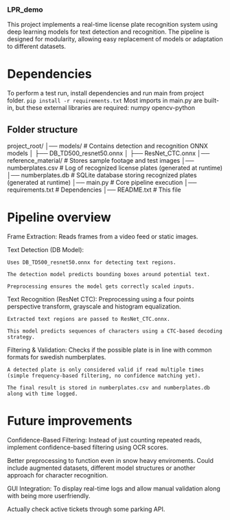 ### LPR_demo
This project implements a real-time license plate recognition system using deep learning models for text detection and recognition. The pipeline is designed for modularity, allowing easy replacement of models or adaptation to different datasets.

# Dependencies
To perform a test run, install dependencies and run main from project folder.
```pip install -r requirements.txt```
Most imports in main.py are built-in, but these external libraries are required:
    numpy
    opencv-python

## Folder structure
project_root/
│── models/                  # Contains detection and recognition ONNX models
│   ├── DB_TD500_resnet50.onnx
│   ├── ResNet_CTC.onnx
│── reference_material/      # Stores sample footage and test images
│── numberplates.csv         # Log of recognized license plates (generated at runtime)
│── numberplates.db          # SQLite database storing recognized plates (generated at runtime)
│── main.py                  # Core pipeline execution
│── requirements.txt         # Dependencies
│── README.txt               # This file

# Pipeline overview
Frame Extraction: Reads frames from a video feed or static images.

Text Detection (DB Model):

    Uses DB_TD500_resnet50.onnx for detecting text regions.

    The detection model predicts bounding boxes around potential text.

    Preprocessing ensures the model gets correctly scaled inputs.

Text Recognition (ResNet CTC):
    Preprocessing using a four points perspective transform, grayscale and histogram equalization. 

    Extracted text regions are passed to ResNet_CTC.onnx.

    This model predicts sequences of characters using a CTC-based decoding strategy.

Filtering & Validation:
    Checks if the possible plate is in line with common formats for swedish numberplates.

    A detected plate is only considered valid if read multiple times (simple frequency-based filtering, no confidence matching yet).

    The final result is stored in numberplates.csv and numberplates.db along with time logged.

# Future improvements
Confidence-Based Filtering: Instead of just counting repeated reads, implement confidence-based filtering using OCR scores.

Better preprocessing to function even in snow heavy enviroments. Could include augmented datasets, different model structures or another approach for character recognition.

GUI Integration: To display real-time logs and allow manual validation along with being more userfriendly.

Actually check active tickets through some parking API. 

